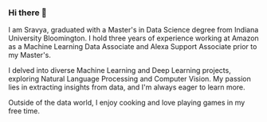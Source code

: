 ### Hi there 👋

I am Sravya, graduated with a Master's in Data Science degree from Indiana University Bloomington. I hold three years of experience working at Amazon
as a Machine Learning Data Associate and Alexa Support Associate prior to my Master's.

I delved into diverse Machine Learning and Deep Learning projects, exploring Natural Language Processing and Computer Vision. 
My passion lies in extracting insights from data, and I'm always eager to learn more.

Outside of the data world, I enjoy cooking and love playing games in my free time.
<!--
**SravyaVujjini/SravyaVujjini** is a ✨ _special_ ✨ repository because its `README.md` (this file) appears on your GitHub profile.

Here are some ideas to get you started:

- 🔭 I’m currently working on ...
- 🌱 I’m currently learning ...
- 👯 I’m looking to collaborate on ...
- 🤔 I’m looking for help with ...
- 💬 Ask me about ...
- 📫 How to reach me: ...
- 😄 Pronouns: ...
- ⚡ Fun fact: ...
-->
